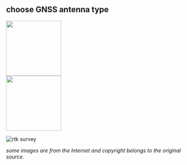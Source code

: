 ## choose GNSS antenna type

<div style="text-align: left;"><img src="../images/helix.png" style="width: 150px;"></div>

<div style="text-align: left;"><img src="../images/patch.png" style="width: 150px;"></div>

![](../images/rtk_survey.jpg "rtk survey")
 

 
*some images are from the Internet and copyright belongs to the original source.*

